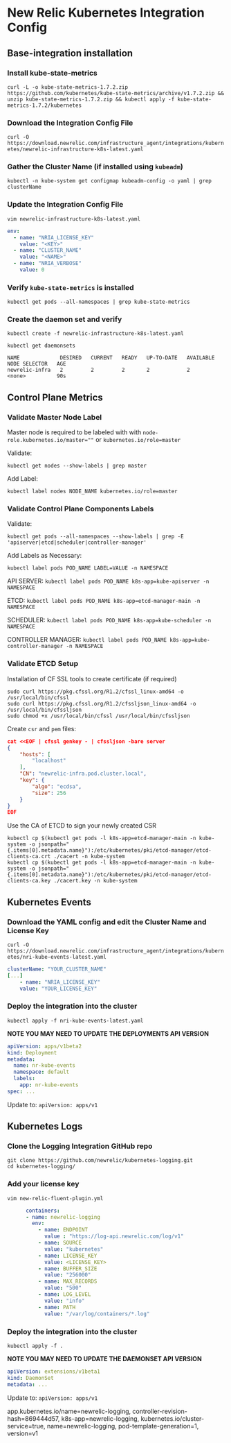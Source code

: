 # New Relic Kubernetes Integration Config

## Base-integration installation

### Install kube-state-metrics
`curl -L -o kube-state-metrics-1.7.2.zip https://github.com/kubernetes/kube-state-metrics/archive/v1.7.2.zip && unzip kube-state-metrics-1.7.2.zip && kubectl apply -f kube-state-metrics-1.7.2/kubernetes`

### Download the Integration Config File
`curl -O https://download.newrelic.com/infrastructure_agent/integrations/kubernetes/newrelic-infrastructure-k8s-latest.yaml`

### Gather the Cluster Name (if installed using `kubeadm`)
`kubectl -n kube-system get configmap kubeadm-config -o yaml | grep clusterName`

### Update the Integration Config File

`vim newrelic-infrastructure-k8s-latest.yaml`
```yaml
env:
  - name: "NRIA_LICENSE_KEY"
    value: "<KEY>"
  - name: "CLUSTER_NAME"
    value: "<NAME>"
  - name: "NRIA_VERBOSE"
    value: 0
```

### Verify `kube-state-metrics` is installed
`kubectl get pods --all-namespaces | grep kube-state-metrics`

### Create the daemon set and verify
`kubectl create -f newrelic-infrastructure-k8s-latest.yaml`

`kubectl get daemonsets`
```
NAME             DESIRED   CURRENT   READY   UP-TO-DATE   AVAILABLE   NODE SELECTOR   AGE
newrelic-infra   2         2         2       2            2           <none>          90s
```

## Control Plane Metrics

### Validate Master Node Label
Master node is required to be labeled with with `node-role.kubernetes.io/master=""` or `kubernetes.io/role=master`

Validate: 

`kubectl get nodes --show-labels | grep master`

Add Label:

`kubectl label nodes NODE_NAME kubernetes.io/role=master`

### Validate Control Plane Components Labels

Validate:

`kubectl get pods --all-namespaces --show-labels | grep -E 'apiserver|etcd|scheduler|controller-manager'`

Add Labels as Necessary:

`kubectl label pods POD_NAME LABEL=VALUE -n NAMESPACE`


API SERVER: `kubectl label pods POD_NAME k8s-app=kube-apiserver -n NAMESPACE`

ETCD: `kubectl label pods POD_NAME k8s-app=etcd-manager-main -n NAMESPACE`

SCHEDULER: `kubectl label pods POD_NAME k8s-app=kube-scheduler -n NAMESPACE`

CONTROLLER MANAGER: `kubectl label pods POD_NAME k8s-app=kube-controller-manager -n NAMESPACE`

### Validate ETCD Setup

Installation of CF SSL tools to create certificate (if required)
```
sudo curl https://pkg.cfssl.org/R1.2/cfssl_linux-amd64 -o /usr/local/bin/cfssl
sudo curl https://pkg.cfssl.org/R1.2/cfssljson_linux-amd64 -o /usr/local/bin/cfssljson
sudo chmod +x /usr/local/bin/cfssl /usr/local/bin/cfssljson
```

Create `csr` and `pem` files:
```json
cat <<EOF | cfssl genkey - | cfssljson -bare server
{
    "hosts": [
        "localhost"
    ],
    "CN": "newrelic-infra.pod.cluster.local",
    "key": {
        "algo": "ecdsa",
        "size": 256
    }
}
EOF
```

Use the CA of ETCD to sign your newly created CSR
```
kubectl cp $(kubectl get pods -l k8s-app=etcd-manager-main -n kube-system -o jsonpath="{.items[0].metadata.name}"):/etc/kubernetes/pki/etcd-manager/etcd-clients-ca.crt ./cacert -n kube-system
kubectl cp $(kubectl get pods -l k8s-app=etcd-manager-main -n kube-system -o jsonpath="{.items[0].metadata.name}"):/etc/kubernetes/pki/etcd-manager/etcd-clients-ca.key ./cacert.key -n kube-system
```

## Kubernetes Events

### Download the YAML config and edit the Cluster Name and License Key


`curl -O https://download.newrelic.com/infrastructure_agent/integrations/kubernetes/nri-kube-events-latest.yaml`

```yaml
clusterName: "YOUR_CLUSTER_NAME"
[...]
	- name: "NRIA_LICENSE_KEY"
	value: "YOUR_LICENSE_KEY" 
```

### Deploy the integration into the cluster
`kubectl apply -f nri-kube-events-latest.yaml`

**NOTE YOU MAY NEED TO UPDATE THE DEPLOYMENTS API VERSION**
```yaml
apiVersion: apps/v1beta2
kind: Deployment
metadata:
  name: nr-kube-events
  namespace: default
  labels:
    app: nr-kube-events
spec: ...
```

Update to: `apiVersion: apps/v1`

## Kubernetes Logs

### Clone the Logging Integration GitHub repo
```
git clone https://github.com/newrelic/kubernetes-logging.git
cd kubernetes-logging/
```

### Add your license key
`vim new-relic-fluent-plugin.yml`

```yaml
      containers:
      - name: newrelic-logging
        env:
          - name: ENDPOINT
            value : "https://log-api.newrelic.com/log/v1"
          - name: SOURCE
            value: "kubernetes"
          - name: LICENSE_KEY
            value: <LICENSE_KEY>
          - name: BUFFER_SIZE
            value: "256000"
          - name: MAX_RECORDS
            value: "500"
          - name: LOG_LEVEL
            value: "info"
          - name: PATH
            value: "/var/log/containers/*.log"
```

### Deploy the integration into the cluster
`kubectl apply -f .`

**NOTE YOU MAY NEED TO UPDATE THE DAEMONSET API VERSION**
```yaml
apiVersion: extensions/v1beta1
kind: DaemonSet
metadata: ...
```

Update to: `apiVersion: apps/v1`


app.kubernetes.io/name=newrelic-logging,
controller-revision-hash=869444d57,
k8s-app=newrelic-logging,
kubernetes.io/cluster-service=true,
name=newrelic-logging,
pod-template-generation=1,
version=v1